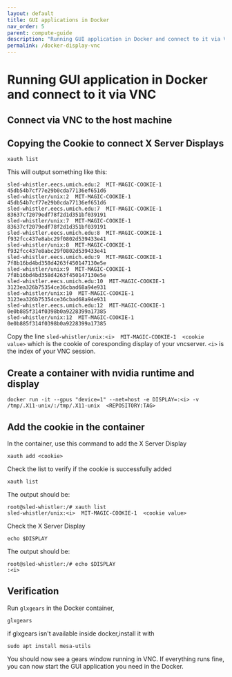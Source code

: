 ```yaml
---
layout: default
title: GUI applications in Docker
nav_order: 5
parent: compute-guide
description: "Running GUI application in Docker and connect to it via VNC."
permalink: /docker-display-vnc
---
```

# Running GUI application in Docker and connect to it via VNC

## Connect via VNC to the host machine

## Copying the Cookie to connect X Server Displays
```
xauth list
```
This will output something like this:

```
sled-whistler.eecs.umich.edu:2  MIT-MAGIC-COOKIE-1  45db54b7cf77e29b0cda77136ef651d6
sled-whistler/unix:2  MIT-MAGIC-COOKIE-1  45db54b7cf77e29b0cda77136ef651d6
sled-whistler.eecs.umich.edu:7  MIT-MAGIC-COOKIE-1  83637cf2079edf78f2d1d351bf039191
sled-whistler/unix:7  MIT-MAGIC-COOKIE-1  83637cf2079edf78f2d1d351bf039191
sled-whistler.eecs.umich.edu:8  MIT-MAGIC-COOKIE-1  f932fcc437e8abc29f0802d539433e41
sled-whistler/unix:8  MIT-MAGIC-COOKIE-1  f932fcc437e8abc29f0802d539433e41
sled-whistler.eecs.umich.edu:9  MIT-MAGIC-COOKIE-1  7f8b16bd4bd358d4263f450147130e5e
sled-whistler/unix:9  MIT-MAGIC-COOKIE-1  7f8b16bd4bd358d4263f450147130e5e
sled-whistler.eecs.umich.edu:10  MIT-MAGIC-COOKIE-1  3123ea326b75354ce36cbad68a94e931
sled-whistler/unix:10  MIT-MAGIC-COOKIE-1  3123ea326b75354ce36cbad68a94e931
sled-whistler.eecs.umich.edu:12  MIT-MAGIC-COOKIE-1  0e0b885f314f0398b0a9228399a17385
sled-whistler/unix:12  MIT-MAGIC-COOKIE-1  0e0b885f314f0398b0a9228399a17385
```

Copy the line `sled-whistler/unix:<i>  MIT-MAGIC-COOKIE-1  <cookie value>` which is the cookie of coresponding display of your vncserver. `<i>` is the index of your VNC session.


## Create a container with nvidia runtime and display
```
docker run -it --gpus "device=1" --net=host -e DISPLAY=:<i> -v /tmp/.X11-unix/:/tmp/.X11-unix  <REPOSITORY:TAG>
```

## Add the cookie in the container

In the container, use this command to add the X Server Display
```
xauth add <cookie>
```

Check the list to verify if the cookie is successfully added
```
xauth list
```
The output should be:

```
root@sled-whistler:/# xauth list
sled-whistler/unix:<i>  MIT-MAGIC-COOKIE-1  <cookie value>
```

Check the X Server Display
```
echo $DISPLAY
```

The output should be:
```
root@sled-whistler:/# echo $DISPLAY
:<i>
```
## Verification

Run `glxgears` in the Docker container, 
```
glxgears
```
if glxgears isn't available inside docker,install it with
```
sudo apt install mesa-utils
```
You should now see a gears window running in VNC. If everything runs fine, you can now start the GUI application you need in the Docker.
